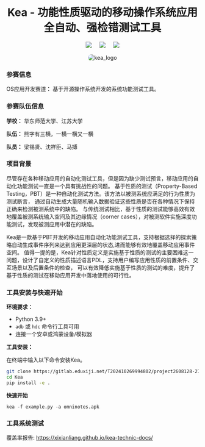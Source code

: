 <div align="center">
<h1>Kea - 功能性质驱动的移动操作系统应用全自动、强检错测试工具</h1>

 <a href='LICENSE'><img src='https://img.shields.io/badge/License-MIT-orange'></a> &nbsp;&nbsp;&nbsp;
 <a><img src='https://img.shields.io/badge/python-3.9, 3.10, 3.11, 3.12, 3.13-blue'></a> &nbsp;&nbsp;&nbsp;
 <a href='https://kea-technic-docs.readthedocs.io/zh-cn/latest/part-theory/introduction.html'><img src='https://img.shields.io/badge/doc-1.0.0-blue'></a>
</div>

<div align="center">
    <img src="kea/resources/kea_log(1).png" alt="kea_logo" style="border-radius: 18px"/>
</div>

### 参赛信息

OS应用开发赛道： 基于开源操作系统开发的系统功能测试工具。

### 参赛队伍信息

**学校：** 华东师范大学、江苏大学

**队伍：** 熊字有三横，一横一横又一横

**队员：** 梁锡贤、沈祥臣、马搏


### 项目背景

尽管存在各种移动应用的自动化测试工具，但是因为缺少测试预言，移动应用的自动化功能测试一直是一个具有挑战性的问题。 基于性质的测试（Property-Based Testing，PBT）是一种自动化测试方法。该方法以被测系统应满足的行为性质为测试断言， 通过自动生成大量随机输入数据验证这些性质是否在各种情况下保持正确来检测被测系统中的缺陷。 与传统测试相比，基于性质的测试能够高效有效地覆盖被测系统输入空间及其边缘情况（corner cases），对被测软件实施深度功能测试，发现被测应用中潜在的缺陷。

Kea是一款基于PBT开发的移动应用自动化功能测试工具，支持根据选择的探索策略自动生成事件序列来达到应用更深层的状态,进而能够有效地覆盖移动应用事件空间。 值得一提的是，Kea针对性质定义是实施基于性质的测试的主要困难这一问题，设计了自定义的性质描述语言PDL，支持用户编写应用性质的前置条件、交互场景以及后置条件的检查， 可以有效降低实施基于性质的测试的难度，提升了基于性质的测试在移动应用开发中落地使用的可行性。


### 工具安装与快速开始

**环境要求：**

- Python 3.9+
- `adb` 或 `hdc` 命令行工具可用
- 连接一个安卓或鸿蒙设备/模拟器

**工具安装：**

在终端中输入以下命令安装Kea。

```bash
git clone https://gitlab.eduxiji.net/T202410269994802/project2608128-276509.git
cd Kea
pip install -e .
```

**快速开始**

```
kea -f example.py -a omninotes.apk
```

### 工具系统测试

覆盖率报告: https://xixianliang.github.io/kea-technic-docs/